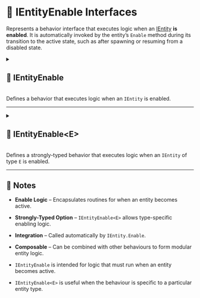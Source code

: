 # 🧩️ IEntityEnable Interfaces

Represents a behavior interface that executes logic when an [IEntity](../Entities/IEntity.md) **is enabled**. It is automatically invoked by the entity’s `Enable` method during its transition to the active state, such as after spawning or resuming from a disabled state.

<details>
  <summary>
    <h2 id="entity-enable"> 🧩 IEntityEnable</h2>
    <br>Defines a behavior that executes logic when an <code>IEntity</code> is enabled.
  </summary>

<br>

```csharp
public interface IEntityEnable : IEntityBehaviour
```

- **Inheritance:** implements [IEntityBehaviour](IEntityBehaviour.md)

---

### 🏹 Methods

#### `Enable(IEntity)`

```csharp
void Enable(IEntity entity);
```

- **Description:** Called when the entity is enabled.
- **Parameter:** `entity` – The entity being enabled.
- **Remarks:** This method is automatically called by `IEntity.Enable` when the entity transitions into its active state.

---

### 🗂 Example of Usage

Enable a `Renderer` component

```csharp
public class EnableRendererBehaviour : IEntityEnable
{
    public void Enable(IEntity entity)
    {
        var renderer = entity.GetValue<Renderer>("Renderer");
        renderer.enabled = true;
    }
}
```

> Note: `GetValue<T>` assumes the entity has a `Renderer` component already set.

</details>

---

<details>
  <summary>
    <h2 id="entity-enable-t"> 🧩 IEntityEnable&lt;E&gt;</h2>
    <br>Defines a strongly-typed behavior that executes logic when an <code>IEntity</code> of type <code>E</code> is enabled.
  </summary>

<br>

```csharp
public interface IEntityEnable<in E> : IEntityEnable where E : IEntity
```

- **Description:** Provides a strongly-typed version of `IEntityEnable` for handling enable logic for a specific `IEntity` type.
- **Type Parameter:** `E` – The concrete entity type this behavior is associated with.
- **Inherits:** [IEntityEnable](#entity-enable)
- **Remarks:** Automatically invoked by `IEntity.Enable` when the behavior is registered on an entity of type `E`.

---

## 🏹 Methods

#### `Enable(E)`

```csharp
void Enable(E entity);
```

- **Description:** Called when the typed entity is enabled.
- **Parameter:** `entity` – The entity instance of type `E`.
- **Remarks:** Implements the base `IEntityEnable.Enable(IEntity)` explicitly by casting the `IEntity` to type `E`.

---

### 🗂 Example of Usage

Enable a `Renderer` for a unit entity

```csharp
public class UnitEntity : Entity
{
}
```

```csharp
public class EnableRendererBehaviour : IEntityEnable<UnitEntity>
{
    public void Enable(UnitEntity entity)
    {
        var renderer = entity.GetValue<Renderer>("Renderer");
        renderer.enabled = true;
    }
}
```

> Note: Uses the strongly-typed `UnitEntity`, so no casting from `IEntity` is required.

</details>

---

## 📝 Notes

- **Enable Logic** – Encapsulates routines for when an entity becomes active.
- **Strongly-Typed Option** – `IEntityEnable<E>` allows type-specific enabling logic.
- **Integration** – Called automatically by `IEntity.Enable`.
- **Composable** – Can be combined with other behaviours to form modular entity logic.

- `IEntityEnable` is intended for logic that must run when an entity becomes active.
- `IEntityEnable<E>` is useful when the behaviour is specific to a particular entity type.